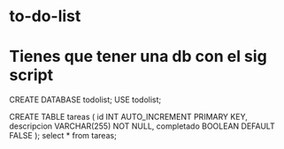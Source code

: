 # to-do-list
# Tienes que tener una db con el sig script

CREATE DATABASE todolist;
USE todolist;

CREATE TABLE tareas (
  id INT AUTO_INCREMENT PRIMARY KEY,
  descripcion VARCHAR(255) NOT NULL,
  completado BOOLEAN DEFAULT FALSE
);
select * from tareas;

